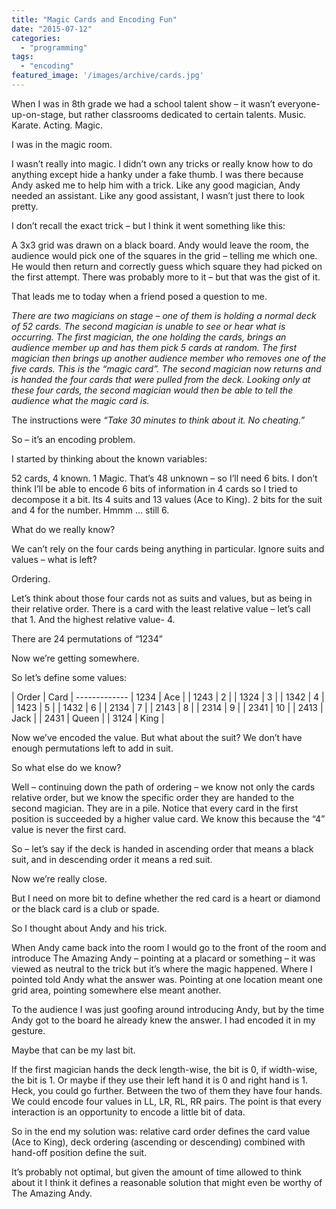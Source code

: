 ```yaml
---
title: "Magic Cards and Encoding Fun"
date: "2015-07-12"
categories: 
  - "programming"
tags: 
  - "encoding"
featured_image: '/images/archive/cards.jpg'
---
```


When I was in 8th grade we had a school talent show – it wasn’t everyone-up-on-stage, but rather classrooms dedicated to certain talents. Music. Karate. Acting. Magic.

I was in the magic room.

I wasn’t really into magic. I didn’t own any tricks or really know how to do anything except hide a hanky under a fake thumb. I was there because Andy asked me to help him with a trick. Like any good magician, Andy needed an assistant. Like any good assistant, I wasn’t just there to look pretty.

I don’t recall the exact trick – but I think it went something like this:

A 3x3 grid was drawn on a black board. Andy would leave the room, the audience would pick one of the squares in the grid – telling me which one. He would then return and correctly guess which square they had picked on the first attempt. There was probably more to it – but that was the gist of it.

That leads me to today when a friend posed a question to me.

_There are two magicians on stage – one of them is holding a normal deck of 52 cards. The second magician is unable to see or hear what is occurring. The first magician, the one holding the cards, brings an audience member up and has them pick 5 cards at random. The first magician then brings up another audience member who removes one of the five cards. This is the “magic card”. The second magician now returns and is handed the four cards that were pulled from the deck. Looking only at these four cards, the second magician would then be able to tell the audience what the magic card is._

The instructions were _“Take 30 minutes to think about it. No cheating.”_

So – it’s an encoding problem.

I started by thinking about the known variables:

52 cards, 4 known. 1 Magic. That’s 48 unknown – so I’ll need 6 bits. I don’t think I’ll be able to encode 6 bits of information in 4 cards so I tried to decompose it a bit. Its 4 suits and 13 values (Ace to King). 2 bits for the suit and 4 for the number. Hmmm … still 6.

What do we really know?

We can’t rely on the four cards being anything in particular. Ignore suits and values – what is left?

Ordering.

Let’s think about those four cards not as suits and values, but as being in their relative order. There is a card with the least relative value – let’s call that 1. And the highest relative value- 4.

There are 24 permutations of “1234”

Now we’re getting somewhere.

So let’s define some values:

| Order | Card
| -------------
| 1234 | Ace |
| 1243 | 2 |
| 1324 | 3 |
| 1342 | 4 |
| 1423 | 5 |
| 1432 | 6 |
| 2134 | 7 |
| 2143 | 8 |
| 2314 | 9 |
| 2341 | 10 |
| 2413 | Jack |
| 2431 | Queen |
| 3124 | King |

Now we’ve encoded the value. But what about the suit? We don’t have enough permutations left to add in suit.

So what else do we know?

Well – continuing down the path of ordering – we know not only the cards relative order, but we know the specific order they are handed to the second magician. They are in a pile. Notice that every card in the first position is succeeded by a higher value card. We know this because the “4” value is never the first card.

So – let’s say if the deck is handed in ascending order that means a black suit, and in descending order it means a red suit.

Now we’re really close.

But I need on more bit to define whether the red card is a heart or diamond or the black card is a club or spade.

So I thought about Andy and his trick.

When Andy came back into the room I would go to the front of the room and introduce The Amazing Andy – pointing at a placard or something – it was viewed as neutral to the trick but it’s where the magic happened. Where I pointed told Andy what the answer was. Pointing at one location meant one grid area, pointing somewhere else meant another.

To the audience I was just goofing around introducing Andy, but by the time Andy got to the board he already knew the answer. I had encoded it in my gesture.

Maybe that can be my last bit.

If the first magician hands the deck length-wise, the bit is 0, if width-wise, the bit is 1. Or maybe if they use their left hand it is 0 and right hand is 1. Heck, you could go further. Between the two of them they have four hands. We could encode four values in LL, LR, RL, RR pairs. The point is that every interaction is an opportunity to encode a little bit of data.

So in the end my solution was: relative card order defines the card value (Ace to King), deck ordering (ascending or descending) combined with hand-off position define the suit.

It’s probably not optimal, but given the amount of time allowed to think about it I think it defines a reasonable solution that might even be worthy of The Amazing Andy.
